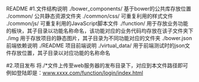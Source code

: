 README
#1.文件结构说明
   ./bower_components/    基于bower的公共库存放位置
   ./common/    公共静态资源文件夹
       ./common/css/    可重复利用的样式文件
       ./common/js/     可重复利用的JavaScript脚本文件
   ./function/    用于存放业务功能的板块，其子目录以功能名称命名，该功能对应的业务代码均存放在该子文件夹下
   ./img    用于存放项目的静态图片，其子目录为不同功能对应的文件夹
   ./bower.json   前端依赖说明
   ./README    项目前端说明
   ./virtual_data/    用于前端测试时的json文件存放位置，其子目录以对应功能的名称命名

#2.项目发布
    将./*文件上传至web服务器的发布目录下，对应到本文件路径即可 例如登陆即是：www.xxxx.com/function/login/index.html
